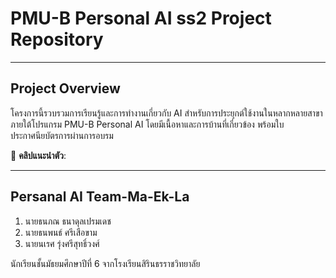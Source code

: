 # PMU-B Personal AI ss2 Project Repository
---

## Project Overview

โครงการนี้รวบรวมการเรียนรู้และการทำงานเกี่ยวกับ AI สำหรับการประยุกต์ใช้งานในหลากหลายสาขา ภายใต้โปรแกรม PMU-B Personal AI โดยมีเนื้อหาและการบ้านที่เกี่ยวข้อง พร้อมใบประกาศนียบัตรการผ่านการอบรม  

🔗 **คลิปแนะนำตัว**:

---

## Persanal AI Team-Ma-Ek-La

1. นายธนภณ ธนาดุลเปรมเดช  
2. นายธนพนธ์ ศรีเสือขาม  
3. นายนเรศ รุ่งศรีสุทธิ์วงศ์  

นักเรียนชั้นมัธยมศึกษาปีที่ 6 จากโรงเรียนสิรินธรราชวิทยาลัย  
